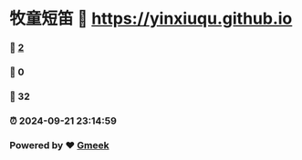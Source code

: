 # 牧童短笛 :link: https://yinxiuqu.github.io 
### :page_facing_up: [2](https://yinxiuqu.github.io/tag.html) 
### :speech_balloon: 0 
### :hibiscus: 32 
### :alarm_clock: 2024-09-21 23:14:59 
### Powered by :heart: [Gmeek](https://github.com/Meekdai/Gmeek)
